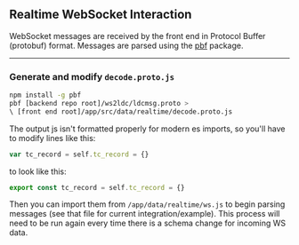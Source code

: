 ## Realtime WebSocket Interaction

WebSocket messages are received by the front end in Protocol Buffer (protobuf) format. Messages are parsed using the [pbf](https://github.com/mapbox/pbf) package.

---
### Generate and modify `decode.proto.js`

```bash
npm install -g pbf
pbf [backend repo root]/ws2ldc/ldcmsg.proto > 
\ [front end root]/app/src/data/realtime/decode.proto.js
```

The output js isn't formatted properly for modern es imports, so you'll have to modify lines like this:

```js
var tc_record = self.tc_record = {}
```

to look like this:

```js
export const tc_record = self.tc_record = {}
```

Then you can import them from `/app/data/realtime/ws.js` to begin parsing messages (see that file for current integration/example). This process will need to be run again every time there is a schema change for incoming WS data.

